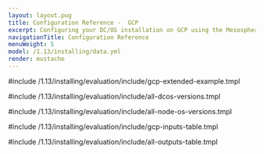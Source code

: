 ```yaml
---
layout: layout.pug
title: Configuration Reference -  GCP
excerpt: Configuring your DC/OS installation on GCP using the Mesosphere Universal Installer
navigationTitle: Configuration Reference
menuWeight: 5
model: /1.13/installing/data.yml
render: mustache
---
```

#include /1.13/installing/evaluation/include/gcp-extended-example.tmpl

#include /1.13/installing/evaluation/include/all-dcos-versions.tmpl

#include /1.13/installing/evaluation/include/all-node-os-versions.tmpl

#include /1.13/installing/evaluation/include/gcp-inputs-table.tmpl

#include /1.13/installing/evaluation/include/all-outputs-table.tmpl